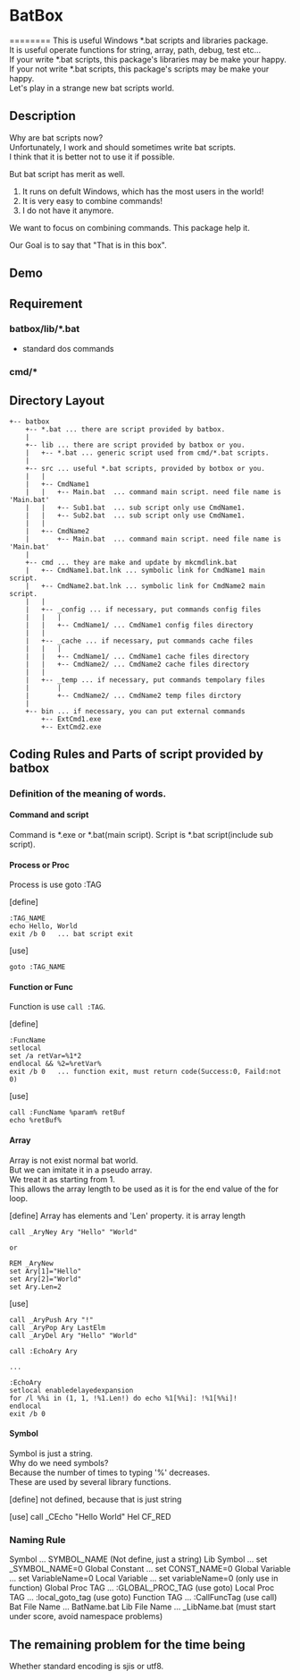 # BatBox
========
This is useful Windows *.bat scripts and libraries package.  
It is useful operate functions for string, array, path, debug, test etc...  
If your write *.bat scripts, this package's libraries may be make your happy.  
If your not write *.bat scripts, this package's scripts may be make your happy.  
Let's play in a strange new bat scripts world.

## Description
Why are bat scripts now?  
Unfortunately, I work and should sometimes write bat scripts.  
I think that it is better not to use it if possible.  

But bat script has merit as well.  

1. It runs on defult Windows, which has the most users in the world!
2. It is very easy to combine commands!
3. I do not have it anymore.

We want to focus on combining commands. This package help it.  

Our Goal is to say that "That is in this box".

## Demo

## Requirement
### batbox/lib/*.bat
- standard dos commands

### cmd/*

## Directory Layout
```
+-- batbox
    +-- *.bat ... there are script provided by batbox.
    |
    +-- lib ... there are script provided by batbox or you.
    |   +-- *.bat ... generic script used from cmd/*.bat scripts. 
    |
    +-- src ... useful *.bat scripts, provided by botbox or you.
    |   | 
    |   +-- CmdName1
    |   |   +-- Main.bat  ... command main script. need file name is 'Main.bat'
    |   |   +-- Sub1.bat  ... sub script only use CmdName1.
    |   |   +-- Sub2.bat  ... sub script only use CmdName1.
    |   |
    |   +-- CmdName2
    |       +-- Main.bat  ... command main script. need file name is 'Main.bat'
    |
    +-- cmd ... they are make and update by mkcmdlink.bat 
    |   +-- CmdName1.bat.lnk ... symbolic link for CmdName1 main script.
    |   +-- CmdName2.bat.lnk ... symbolic link for CmdName2 main script.
    |   |
    |   +-- _config ... if necessary, put commands config files
    |   |   |
    |   |   +-- CmdName1/ ... CmdName1 config files directory
    |   |
    |   +-- _cache ... if necessary, put commands cache files
    |   |   |
    |   |   +-- CmdName1/ ... CmdName1 cache files directory
    |   |   +-- CmdName2/ ... CmdName2 cache files directory
    |   |
    |   +-- _temp ... if necessary, put commands tempolary files
    |       |
    |       +-- CmdName2/ ... CmdName2 temp files dirctory
    |
    +-- bin ... if necessary, you can put external commands
        +-- ExtCmd1.exe
        +-- ExtCmd2.exe
```


## Coding Rules and Parts of script provided by batbox
### Definition of the meaning of words.
#### Command and script
Command is *.exe or *.bat(main script).
Script is *.bat script(include sub script).

#### Process or Proc
Process is use goto :TAG

[define]
```
:TAG_NAME
echo Hello, World
exit /b 0   ... bat script exit
```

[use]
```
goto :TAG_NAME
```

#### Function or Func
Function is use `call :TAG`.

[define]
```
:FuncName
setlocal
set /a retVar=%1*2
endlocal && %2=%retVar%
exit /b 0   ... function exit, must return code(Success:0, Faild:not 0)
```

[use]
```
call :FuncName %param% retBuf
echo %retBuf%
```

#### Array
Array is not exist normal bat world.  
But we can imitate it in a pseudo array.  
We treat it as starting from 1.  
This allows the array length to be used as it is for the end value of the for loop.  

[define]
Array has elements and 'Len' property. it is array length

```
call _AryNey Ary "Hello" "World"

or

REM _AryNew
set Ary[1]="Hello"
set Ary[2]="World"
set Ary.Len=2
```

[use]
```
call _AryPush Ary "!"
call _AryPop Ary LastElm
call _AryDel Ary "Hello" "World"

call :EchoAry Ary

...

:EchoAry
setlocal enabledelayedexpansion
for /l %%i in (1, 1, !%1.Len!) do echo %1[%%i]: !%1[%%i]!
endlocal
exit /b 0
```

#### Symbol
Symbol is just a string.  
Why do we need symbols?  
Because the number of times to typing '%' decreases.  
These are used by several library functions.  

[define]
not defined, because that is just string

[use]
call _CEcho "Hello World" Hel CF_RED


### Naming Rule
Symbol          ... SYMBOL_NAME (Not define, just a string)
Lib Symbol      ... set _SYMBOL_NAME=0
Global Constant ... set CONST_NAME=0
Global Variable ... set VariableName=0
Local Variable  ... set variableName=0 (only use in function)
Global Proc TAG ... :GLOBAL_PROC_TAG  (use goto)
Local Proc TAG  ... :local_goto_tag (use goto)
Function TAG    ... :CallFuncTag (use call)
Bat File Name   ... BatName.bat
Lib File Name   ... _LibName.bat (must start under score, avoid namespace problems)


## The remaining problem for the time being
Whether standard encoding is sjis or utf8.
